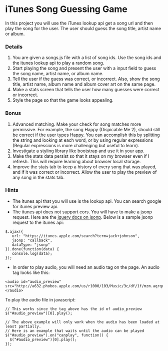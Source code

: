 # iTunes Song Guessing Game

In this project you will use the iTunes lookup api get a song url and then play the song for the user.  The user should guess the song title, artist name or album.


### Details

1. You are given a songs.js file with a list of song ids.  Use the song ids and the itunes lookup api to play a random song.
2. Start playing the song and present the user with a input field to guess the song name, artist name, or album name.
3. Tell the user if the guess was correct, or incorrect.  Also, show the song title, artist name, album name and album cover art on the same page.
4. Make a stats screen that tells the user how many guesses were correct or incorrect.
5. Style the page so that the game looks appealing.

### Bonus
1. Advanced matching.  Make your check for song matches more permissive.  For example, the song Happy (Dispicable Me 2), should still be correct if the user types Happy.  You can accomplish this by splitting the string and looking at each word, or by using regular expressions (Regular expressions is more challenging but useful to learn).
2. Investigate a styling library like bootstrap and use it in your app.
3. Make the stats data persist so that it stays on my browser even if I refresh.  This will require learning about browser local storage.
4. Improve the stats tab to keep a history of every song that was played, and if it was correct or incorrect.  Allow the user to play the preview of any song in the stats tab. 

### Hints

* The itunes api that you will use is the lookup api.  You can search google for itunes preview api.
* The itunes api does not support cors.  You will have to make a jsonp request.  Here are the [jquery docs on jsonp](https://learn.jquery.com/ajax/working-with-jsonp/).  Below is a sample jsonp request to the itunes api:

```
$.ajax({
   url: "https://itunes.apple.com/search?term=jack+johnson",
   jsonp: "callback",
   dataType: "jsonp"
}).done(function(data) {
   console.log(data);
});
```

* In order to play audio, you will need an audio tag on the page.  An audio tag looks like this:

```
<audio id="audio_preview" src="http://a632.phobos.apple.com/us/r1000/103/Music/3c/df/1f/mzm.aqrqqzxn.aac.p.m4a"></audio>
```

To play the audio file in javascript:

```
// This works since the tag above has the id of audio_preview
$("#audio_preview")[0].play();

// The above example will only work when the audio has been loaded at least partially.  
// Here is an example that waits until the audio can be played
$("#audio_preview").on("canplay", function() {
  $("#audio_preview")[0].play();
});
```